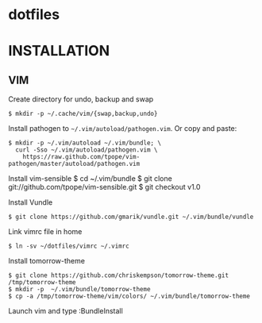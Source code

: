 dotfiles
========
# INSTALLATION
## VIM 
Create directory for undo, backup and swap

    $ mkdir -p ~/.cache/vim/{swap,backup,undo}

Install pathogen to `~/.vim/autoload/pathogen.vim`.  Or copy and paste:

    $ mkdir -p ~/.vim/autoload ~/.vim/bundle; \
      curl -Sso ~/.vim/autoload/pathogen.vim \
        https://raw.github.com/tpope/vim-pathogen/master/autoload/pathogen.vim

Install vim-sensible
    $ cd ~/.vim/bundle
    $ git clone git://github.com/tpope/vim-sensible.git
    $ git checkout v1.0

Install Vundle 

    $ git clone https://github.com/gmarik/vundle.git ~/.vim/bundle/vundle

Link vimrc file in home 

    $ ln -sv ~/dotfiles/vimrc ~/.vimrc

Install tomorrow-theme

    $ git clone https://github.com/chriskempson/tomorrow-theme.git /tmp/tomorrow-theme
    $ mkdir -p  ~/.vim/bundle/tomorrow-theme
    $ cp -a /tmp/tomorrow-theme/vim/colors/ ~/.vim/bundle/tomorrow-theme

Launch vim and type :BundleInstall



